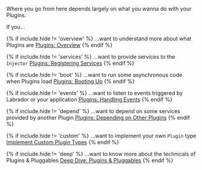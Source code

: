 Where you go from here depends largely on what you wanna do with your Plugins.

If you...

{% if include.hide != 'overview' %}
...want to understand more about what Plugins are <span class="icon"><i class="fas fa-long-arrow-alt-right"></i></span> [Plugins: Overview][plugins-overview]
{% endif %}

{% if include.hide != 'services' %}
...want to provide services to the `Injector` <span class="icon"><i class="fas fa-long-arrow-alt-right"></i></span> [Plugins: Registering Services][plugins-registering-services]
{% endif %}

{% if include.hide != 'boot' %}
...want to run some asynchronous code when Plugins load <span class="icon"><i class="fas fa-long-arrow-alt-right"></i></span> [Plugins: Booting Up][plugins-booting]
{% endif %}

{% if include.hide != 'events' %}
...want to listen to events triggered by Labrador or your application <span class="icon"><i class="fas fa-long-arrow-alt-right"></i></span> [Plugins: Handling Events][plugins-event-handling]
{% endif %}

{% if include.hide != 'depend' %}
...want to depend on some services provided by another Plugin <span class="icon"><i class="fas fa-long-arrow-alt-right"></i></span> [Plugins: Depending on Other Plugins][plugins-depending-plugins]
{% endif %}

{% if include.hide != 'custom' %}
...want to implement your own `Plugin` type <span class="icon"><i class="fas fa-long-arrow-alt-right"></i></span> [Implement Custom Plugin Types][custom-plugin-types]
{% endif %}

{% if include.hide != 'deep' %}
...want to know more about the technicals of Plugins &amp; Pluggables <span class="icon"><i class="fas fa-long-arrow-alt-right"></i></span> [Deep Dive: Plugins &amp; Pluggables][deep-dive-plugins]
{% endif %}

[plugins-booting]: {{site.baseurl}}/tutorials/plugins-booting-up
[plugins-registering-services]: {{site.baseurl}}/tutorials/plugins-registering-services
[plugins-event-handling]: {{site.baseurl}}/tutorials/plugins-handling-events
[deep-dive-plugins]: {{site.baseurl}}/references/plugins-deep-dive
[custom-plugin-types]: {{site.baseurl}}/how-tos/implementing-custom-plugin-types
[plugins-depending-plugins]: {{site.baseurl}}/tutorials/plugins-depending-other-plugins
[plugins-overview]: {{site.baseurl}}/tutorials/plugins-overview
